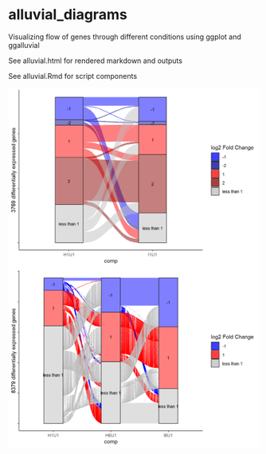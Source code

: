 # alluvial_diagrams
Visualizing flow of genes through different conditions using ggplot and ggalluvial

See alluvial.html for rendered markdown and outputs

See alluvial.Rmd for script components

![two_comps](img/index0.png)
![three_comps](img/index.png)
